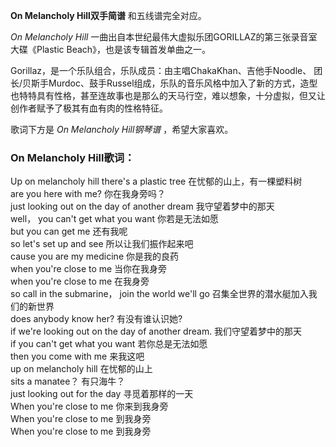 

**On Melancholy Hill双手简谱** 和五线谱完全对应。

_On Melancholy Hill_ 一曲出自本世纪最伟大虚拟乐团GORILLAZ的第三张录音室大碟《Plastic
Beach》，也是该专辑首发单曲之一。

Gorillaz，是一个乐队组合，乐队成员：由主唱ChakaKhan、吉他手Noodle、
团长/贝斯手Murdoc、鼓手Russel组成，乐队的音乐风格中加入了新的方式，造型也特特具有性格，甚至连故事也是那么的天马行空，难以想象，十分虚拟，但又让创作者赋予了极其有血有肉的性格特征。

歌词下方是 _On Melancholy Hill钢琴谱_ ，希望大家喜欢。

### On Melancholy Hill歌词：

Up on melancholy hill there's a plastic tree 在忧郁的山上，有一棵塑料树  
are you here with me? 你在我身旁吗？  
just looking out on the day of another dream 我守望着梦中的那天  
well， you can't get what you want 你若是无法如愿  
but you can get me 还有我呢  
so let's set up and see 所以让我们振作起来吧  
cause you are my medicine 你是我的良药  
when you're close to me 当你在我身旁  
when you're close to me 在我身旁  
so call in the submarine， join the world we'll go 召集全世界的潜水艇加入我们的新世界  
does anybody know her? 有没有谁认识她?  
if we're looking out on the day of another dream. 我们守望着梦中的那天  
if you can't get what you want 若你总是无法如愿  
then you come with me 来我这吧  
up on melancholy hill 在忧郁的山上  
sits a manatee？ 有只海牛？  
just looking out for the day 寻觅着那样的一天  
When you're close to me 你来到我身旁  
When you're close to me 到我身旁  
When you're close to me 到我身旁

